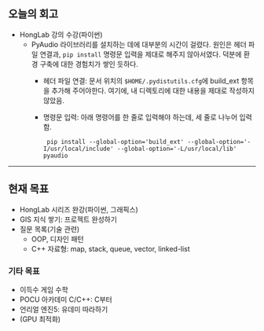 ## 오늘의 회고
- HongLab 강의 수강(파이썬)
    - PyAudio 라이브러리를 설치하는 데에 대부분의 시간이 걸렸다. 원인은 헤더 파일 연결과, `pip install` 명령문 입력을 제대로 해주지 않아서였다. 덕분에 환경 구축에 대한 경험치가 쌓인 듯하다.
      - 헤더 파일 연결: 문서 위치의 `$HOME/.pydistutils.cfg`에 build_ext 항목을 추가해 주어야한다. 여기에, 내 디렉토리에 대한 내용을 제대로 작성하지 않았음.
      - 명령문 입력: 아래 명령어를 한 줄로 입력해야 하는데, 세 줄로 나누어 입력함.

        ``` pip install --global-option='build_ext' --global-option='-I/usr/local/include' --global-option='-L/usr/local/lib' pyaudio```
---
## 현재 목표
  - HongLab 시리즈 완강(파이썬, 그래픽스)
  - GIS 지식 쌓기: 프로젝트 완성하기
  - 질문 목록(기술 관련)
      - OOP, 디자인 패턴
      - C++ 자료형: map, stack, queue, vector, linked-list
### 기타 목표
  - 이득수 게임 수학
  - POCU 아카데미 C/C++: C부터
  - 언리얼 엔진5: 유데미 따라하기
  - (GPU 최적화)
